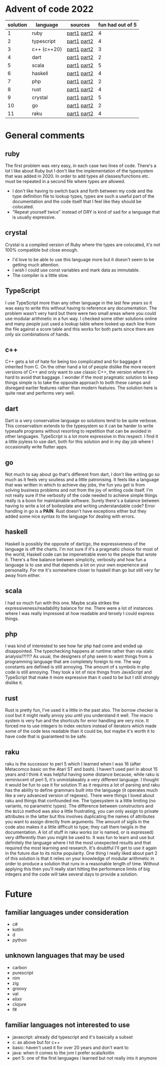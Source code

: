 # Advent of code 2022

| solution | language | sources | fun had out of 5 |
| -  | - | - | - |
| 1  | ruby | [part1](./solutions/day01-part1.rb) [part2](./solutions/day01-part2.rb) | 4 |
| 2  | typescript | [part1](./solutions/day02-part1.ts) [part2](./solutions/day02-part2.ts) | 4 |
| 3  | c++ (c++20) | [part1](./solutions/day03-part1.cc) [part2](./solutions/day03-part2.cc) | 3 |
| 4  | dart | [part1](./solutions/day04-part1.dart) [part2](./solutions/day04-part2.dart) | 2 |
| 5  | scala | [part1](./solutions/day05-part1.scala) [part2](./solutions/day05-part2.scala) | 5 |
| 6  | haskell | [part1](./solutions/day06-part1.hs) [part2](./solutions/day06-part2.hs) | 4 |
| 7  | php | [part1](./solutions/day07-part1.php) [part2](./solutions/day07-part2.php) | 2 |
| 8  | rust | [part1](./solutions/day08-part1.rs) [part2](./solutions/day08-part2.rs) | 4 |
| 9  | crystal | [part1](./solutions/day09-part1.cr) [part2](./solutions/day09-part2.cr) | 5 |
| 10 | go | [part1](./solutions/day10-part1.go) [part2](./solutions/day10-part2.go) | 2 |
| 11 | raku | [part1](./solutions/day11-part1.raku) [part2](./solutions/day11-part2.raku) | 4 |

# General comments

## ruby

The first problem was very easy, in each case two lines of code.
There's a lot I like about Ruby but I don't like the implementation of the typesystem that was added in 2020.
In order to add types all classes/functions etc. must be repeated in a second file where types are allowed.
- I don't like having to switch back and forth between my code and the type definition file to lookup types, types are such a useful part of the documentation and the code itself that I feel like they should be colocated.
- "Repeat yourself twice" instead of DRY is kind of sad for a language that is usually expressive.

## crystal

Crystal is a compiled version of Ruby where the types are colocated, it's not 100% compatible but close enough.
- I'd love to be able to use this language more but it doesn't seem to be getting much attention.
- I wish I could use const variables and mark data as immutable.
- The compiler is a little slow.

## TypeScript

I use TypeScript more than any other language in the last few years so it was easy to write this without having to reference any documentation.
The problem wasn't very hard but there were two small areas where you could use modular arithmetic in a fun way.
I checked some other solutions online and many people just used a lookup table where looked up each line from the file against a score table and this works for both parts since there are only six combinations of hands.

## c++

C++ gets a lot of hate for being too complicated and for baggage it inherited from C.
On the other hand a lot of people dislike the more recent versions of C++ and only want to use classic C++, the version where it's hard to avoid that baggage.
I wonder if the most pragmatic solution to keep things simple is to take the opposite approach to both these camps and disregard earlier features rather than modern features.
The solution here is quite neat and performs very well.

## dart

Dart is a very conservative language so solutions tend to be quite verbose.
This conservatism extends to the typesystem so it can be harder to write typesafe programs without resorting to repetition that can be avoided in other languages.
TypeScript is a lot more expressive in this respect.
I find it a little joyless to use dart, both for this solution and in my day job where I occasionally write flutter apps.

## go

Not much to say about go that's different from dart, I don't like writing go so much as it feels very soulless and a little patronising.
It feels like a language that was written in which to achieve day jobs, the fun you get is from solving business problems and not from the joy of writing code itself.
I'm not really sure if the verbosity of the code needed to achieve simple things really is a boon for maintainable software.
Surely there's a balance between having to write a lot of boilerplate and writing understandable code?
Error handling in go is a **PAIN**.
Rust doesn't have exceptions either but they added some nice syntax to the language for dealing with errors.

## haskell

Haskell is possibly the opposite of dart/go, the expressiveness of the language is off the charts.
I'm not sure if it's a pragmatic choice for most of the world, Haskell code can be impenetrable even to the people that wrote it.
There's a fine balance between simplicity, verbosity and how fun a language is to use and that depends a lot on your own experience and personality.
For me it's somewhere closer to haskell than go but still very far away from either.

## scala

I had so much fun with this one.
Maybe scala strikes the expressiveness/readability balance for me.
There were a lot of instances where I was really impressed at how readable and tersely I could express things.

## php

I was kind of interested to see how far php had come and ended up disappointed.
The typechecking happens at runtime rather than via static analysis!?!?!?
As usual, the designers of php seem to want things from a programming language that are completely foreign to me.
The way constants are defined is still annoying.
The amount of `$` symbols in php code is still annoying.
They took a lot of nice things from JavaScript and TypeScript that make it more expressive than it used to be but I still strongly dislike it.

## rust

Rust is pretty fun, I've used it a little in the past also.
The borrow checker is cool but it might really annoy you until you understand it well.
The macro system is very fun and the shortcuts for error handling are very nice.
It forced me to use integers to index vectors instead of iterators which made some of the code less readable than it could be, but maybe it's worth it to have code that is guaranteed to be safe.

## raku

raku is the successor to perl 5 which I learned when I was 16 (after Metacomco basic on the Atari ST and bash).
I haven't used perl in about 15 years and I think it was helpful having some distance because, while raku is reminiscent of perl 5, it's unmistakeably a very different language.
I thought it would be fun to use it for solution 11 as it requires a lot of parsing and raku has the ability to define grammars built into the language (it operates much like a very advanced version of regexes).
There were things I loved about raku and things that confounded me.
The typesystem is a little limiting (no variants, no parametric types).
The difference between constructors and the `BUILD` method was also a little frustrating, you can only assign to private attributes in the latter but this involves duplicating the names of attributes you want to assign directly from arguments.
The amount of sigils in the code also makes it a little difficult to type; they call them twigils in the documentation.
A lot of stuff in raku works (or is named, or is expressed) very differently than you might be used to.
It was fun to learn and use but definitely the language where I hit the most unexpected results and that required the most learning and research.
It's doubtful I'll get to use it again in the future due to its niche popularity.
One thing I really liked about part 2 of this solution is that it relies on your knowledge of modular arithmetic in order to produce a solution that runs in a reasonable length of time.
Without applying this then you'll really start hitting the performance limits of big integers and the code will take several days to provide a solution.

# Future

## familiar languages under consideration

- c#
- kotlin
- d
- python

## unknown languages that may be used

- carbon
- purescript
- nim
- zig
- groovy
- val
- elixir
- clojure
- f#

## familiar languages not interested to use

- javascript: already did typescript and it's basically a subset
- c: as above but for c++
- basic: haven't used it for over 20 years and don't want to
- java: when it comes to the jvm I prefer scala/kotlin
- perl 5: one of the first languages i learned but not really into it anymore
